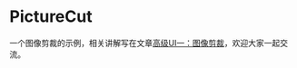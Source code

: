 # PictureCut
一个图像剪裁的示例，相关讲解写在文章[高级UI一：图像剪裁](https://blog.csdn.net/m0_37063730/article/details/103489673)，欢迎大家一起交流。
